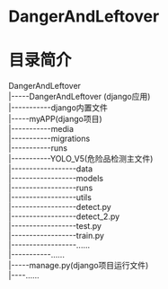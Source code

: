 # DangerAndLeftover
# 目录简介
DangerAndLeftover  
|-----DangerAndLeftover (django应用)  
|-----------django内置文件  
|-----myAPP(django项目)  
|-----------media  
|-----------migrations  
|-----------runs  
|-----------YOLO_V5(危险品检测主文件)  
|------------------data  
|------------------models  
|------------------runs  
|------------------utils  
|------------------detect.py  
|------------------detect_2.py  
|------------------test.py  
|------------------train.py  
|------------------......  
|-----------......  
|-----manage.py(django项目运行文件)  
|----......  
